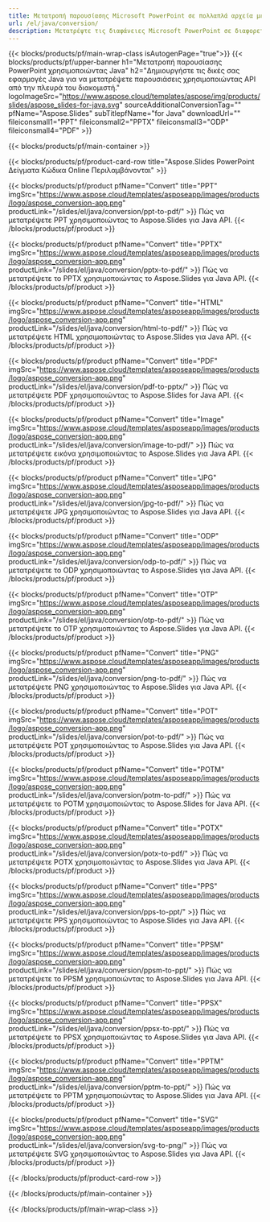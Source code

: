 ```yaml
---
title: Μετατροπή παρουσίασης Microsoft PowerPoint σε πολλαπλά αρχεία με χρήση Java
url: /el/java/conversion/
description: Μετατρέψτε τις διαφάνειες Microsoft PowerPoint σε διαφορετικά αρχεία, συμπεριλαμβανομένων μορφών HTML, PDF και εικόνας εντός εφαρμογών που βασίζονται σε Java.
---
```


{{< blocks/products/pf/main-wrap-class isAutogenPage="true">}}
{{< blocks/products/pf/upper-banner h1="Μετατροπή παρουσίασης PowerPoint χρησιμοποιώντας Java" h2="Δημιουργήστε τις δικές σας εφαρμογές Java για να μετατρέψετε παρουσιάσεις χρησιμοποιώντας API από την πλευρά του διακομιστή." logoImageSrc="https://www.aspose.cloud/templates/aspose/img/products/slides/aspose_slides-for-java.svg" sourceAdditionalConversionTag="" pfName="Aspose.Slides" subTitlepfName="for Java" downloadUrl="" fileiconsmall1="PPT" fileiconsmall2="PPTX" fileiconsmall3="ODP" fileiconsmall4="PDF" >}}

{{< blocks/products/pf/main-container >}}

{{< blocks/products/pf/product-card-row title="Aspose.Slides PowerPoint Δείγματα Κώδικα Online Περιλαμβάνονται" >}}

{{< blocks/products/pf/product pfName="Convert" title="PPT" imgSrc="https://www.aspose.cloud/templates/asposeapp/images/products/logo/aspose_conversion-app.png" productLink="/slides/el/java/conversion/ppt-to-pdf/" >}}
Πώς να μετατρέψετε PPT χρησιμοποιώντας το Aspose.Slides για Java API.
{{< /blocks/products/pf/product >}}

{{< blocks/products/pf/product pfName="Convert" title="PPTX" imgSrc="https://www.aspose.cloud/templates/asposeapp/images/products/logo/aspose_conversion-app.png" productLink="/slides/el/java/conversion/pptx-to-pdf/" >}}
Πώς να μετατρέψετε το PPTX χρησιμοποιώντας το Aspose.Slides για Java API.
{{< /blocks/products/pf/product >}}

{{< blocks/products/pf/product pfName="Convert" title="HTML" imgSrc="https://www.aspose.cloud/templates/asposeapp/images/products/logo/aspose_conversion-app.png" productLink="/slides/el/java/conversion/html-to-pdf/" >}}
Πώς να μετατρέψετε HTML χρησιμοποιώντας το Aspose.Slides για Java API.
{{< /blocks/products/pf/product >}}

{{< blocks/products/pf/product pfName="Convert" title="PDF" imgSrc="https://www.aspose.cloud/templates/asposeapp/images/products/logo/aspose_conversion-app.png" productLink="/slides/el/java/conversion/pdf-to-pptx/" >}}
Πώς να μετατρέψετε PDF χρησιμοποιώντας το Aspose.Slides for Java API.
{{< /blocks/products/pf/product >}}

{{< blocks/products/pf/product pfName="Convert" title="Image" imgSrc="https://www.aspose.cloud/templates/asposeapp/images/products/logo/aspose_conversion-app.png" productLink="/slides/el/java/conversion/image-to-pdf/" >}}
Πώς να μετατρέψετε εικόνα χρησιμοποιώντας το Aspose.Slides για Java API.
{{< /blocks/products/pf/product >}}

{{< blocks/products/pf/product pfName="Convert" title="JPG" imgSrc="https://www.aspose.cloud/templates/asposeapp/images/products/logo/aspose_conversion-app.png" productLink="/slides/el/java/conversion/jpg-to-pdf/" >}}
Πώς να μετατρέψετε JPG χρησιμοποιώντας το Aspose.Slides για Java API.
{{< /blocks/products/pf/product >}}

{{< blocks/products/pf/product pfName="Convert" title="ODP" imgSrc="https://www.aspose.cloud/templates/asposeapp/images/products/logo/aspose_conversion-app.png" productLink="/slides/el/java/conversion/odp-to-pdf/" >}}
Πώς να μετατρέψετε το ODP χρησιμοποιώντας το Aspose.Slides για Java API.
{{< /blocks/products/pf/product >}}

{{< blocks/products/pf/product pfName="Convert" title="OTP" imgSrc="https://www.aspose.cloud/templates/asposeapp/images/products/logo/aspose_conversion-app.png" productLink="/slides/el/java/conversion/otp-to-pdf/" >}}
Πώς να μετατρέψετε το OTP χρησιμοποιώντας το Aspose.Slides για Java API.
{{< /blocks/products/pf/product >}}

{{< blocks/products/pf/product pfName="Convert" title="PNG" imgSrc="https://www.aspose.cloud/templates/asposeapp/images/products/logo/aspose_conversion-app.png" productLink="/slides/el/java/conversion/png-to-pdf/" >}}
Πώς να μετατρέψετε PNG χρησιμοποιώντας το Aspose.Slides για Java API.
{{< /blocks/products/pf/product >}}

{{< blocks/products/pf/product pfName="Convert" title="POT" imgSrc="https://www.aspose.cloud/templates/asposeapp/images/products/logo/aspose_conversion-app.png" productLink="/slides/el/java/conversion/pot-to-pdf/" >}}
Πώς να μετατρέψετε POT χρησιμοποιώντας το Aspose.Slides για Java API.
{{< /blocks/products/pf/product >}}

{{< blocks/products/pf/product pfName="Convert" title="POTM" imgSrc="https://www.aspose.cloud/templates/asposeapp/images/products/logo/aspose_conversion-app.png" productLink="/slides/el/java/conversion/potm-to-pdf/" >}}
Πώς να μετατρέψετε το POTM χρησιμοποιώντας το Aspose.Slides for Java API.
{{< /blocks/products/pf/product >}}

{{< blocks/products/pf/product pfName="Convert" title="POTX" imgSrc="https://www.aspose.cloud/templates/asposeapp/images/products/logo/aspose_conversion-app.png" productLink="/slides/el/java/conversion/potx-to-pdf/" >}}
Πώς να μετατρέψετε POTX χρησιμοποιώντας το Aspose.Slides για Java API.
{{< /blocks/products/pf/product >}}

{{< blocks/products/pf/product pfName="Convert" title="PPS" imgSrc="https://www.aspose.cloud/templates/asposeapp/images/products/logo/aspose_conversion-app.png" productLink="/slides/el/java/conversion/pps-to-ppt/" >}}
Πώς να μετατρέψετε PPS χρησιμοποιώντας το Aspose.Slides για Java API.
{{< /blocks/products/pf/product >}}

{{< blocks/products/pf/product pfName="Convert" title="PPSM" imgSrc="https://www.aspose.cloud/templates/asposeapp/images/products/logo/aspose_conversion-app.png" productLink="/slides/el/java/conversion/ppsm-to-ppt/" >}}
Πώς να μετατρέψετε το PPSM χρησιμοποιώντας το Aspose.Slides για Java API.
{{< /blocks/products/pf/product >}}

{{< blocks/products/pf/product pfName="Convert" title="PPSX" imgSrc="https://www.aspose.cloud/templates/asposeapp/images/products/logo/aspose_conversion-app.png" productLink="/slides/el/java/conversion/ppsx-to-ppt/" >}}
Πώς να μετατρέψετε το PPSX χρησιμοποιώντας το Aspose.Slides για Java API.
{{< /blocks/products/pf/product >}}

{{< blocks/products/pf/product pfName="Convert" title="PPTM" imgSrc="https://www.aspose.cloud/templates/asposeapp/images/products/logo/aspose_conversion-app.png" productLink="/slides/el/java/conversion/pptm-to-ppt/" >}}
Πώς να μετατρέψετε το PPTM χρησιμοποιώντας το Aspose.Slides για Java API.
{{< /blocks/products/pf/product >}}

{{< blocks/products/pf/product pfName="Convert" title="SVG" imgSrc="https://www.aspose.cloud/templates/asposeapp/images/products/logo/aspose_conversion-app.png" productLink="/slides/el/java/conversion/svg-to-png/" >}}
Πώς να μετατρέψετε SVG χρησιμοποιώντας το Aspose.Slides για Java API.
{{< /blocks/products/pf/product >}}

{{< /blocks/products/pf/product-card-row >}}

{{< /blocks/products/pf/main-container >}}
    
{{< /blocks/products/pf/main-wrap-class >}}